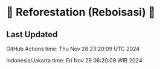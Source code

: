 
# 🌳 Reforestation (Reboisasi) 🌲

## Last Updated

GitHub Actions time: Thu Nov 28 23:20:09 UTC 2024

Indonesia/Jakarta time: Fri Nov 29 06:20:09 WIB 2024
